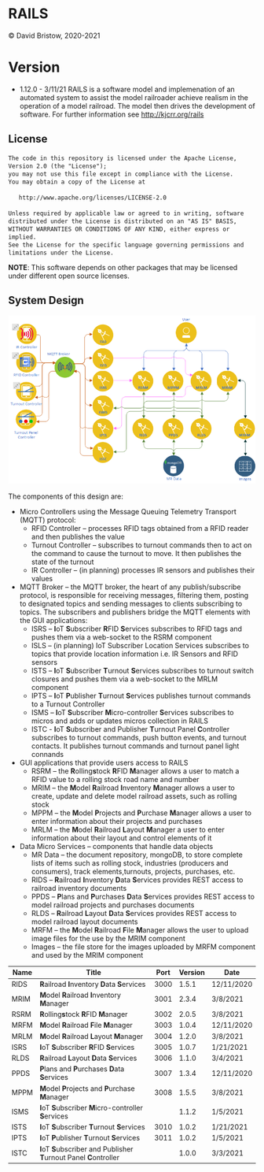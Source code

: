 # RAILS
&copy; David Bristow, 2020-2021

# Version
* 1.12.0 - 3/11/21
RAILS is a software model and implemenation of an automated system to assist the model railroader achieve realism in the operation of a model railroad. The model then drives the development of software.
For further information see http://kjcrr.org/rails

## License

    The code in this repository is licensed under the Apache License, Version 2.0 (the "License");
    you may not use this file except in compliance with the License.
    You may obtain a copy of the License at

       http://www.apache.org/licenses/LICENSE-2.0

    Unless required by applicable law or agreed to in writing, software
    distributed under the License is distributed on an "AS IS" BASIS,
    WITHOUT WARRANTIES OR CONDITIONS OF ANY KIND, either express or implied.
    See the License for the specific language governing permissions and
    limitations under the License.

**NOTE**: This software depends on other packages that may be licensed under different open source licenses.

## System Design
![System Design](https://github.com/djbristow/RAILS/blob/master/sysdesign.png)

The components of this design are:
- Micro Controllers using the Message Queuing Telemetry Transport (MQTT) protocol:
  - RFID Controller – processes RFID tags obtained from a RFID reader and then publishes the value
  - Turnout Controller – subscribes to turnout commands then to act on the command to cause the turnout to move. It then publishes the state of the turnout
  - IR Controller – (in planning) processes IR sensors and publishes their values
- MQTT Broker – the MQTT broker, the heart of any publish/subscribe protocol, is responsible for receiving messages, filtering them, posting to designated topics and sending messages to clients subscribing to topics. The subscribers and publishers bridge the MQTT elements with the GUI applications:
  - ISRS – **I**oT **S**ubscriber **R**FID **S**ervices subscribes to RFID tags and pushes them via a web-socket to the RSRM component
  - ISLS – (in planning) IoT Subscriber Location Services subscribes to topics that provide location information i.e. IR Sensors and RFID sensors
  - ISTS – **I**oT **S**ubscriber **T**urnout **S**ervices subscribes to turnout switch closures and pushes them via a web-socket to the MRLM component
  - IPTS – **I**oT **P**ublisher **T**urnout **S**ervices publishes turnout commands to a Turnout Controller
  - ISMS – **I**oT **S**ubscriber **M**icro-controller **S**ervices subscribes to micros and adds or updates micros collection in RAILS
  - ISTC - **I**oT **S**ubscriber and Publisher **T**urnout Panel **C**ontroller subscribes to turnout commands, push button events, and turnout contacts. It publishes turnout commands and turnout panel light connands
- GUI applications that provide users access to RAILS
  - RSRM – the **R**olling**s**tock **R**FID **M**anager allows a user to match a RFID value to a rolling stock road name and number
  - MRIM – the **M**odel **R**ailroad **I**nventory **M**anager allows a user to create, update and delete model railroad assets, such as rolling stock
  - MPPM – the **M**odel **P**rojects and **P**urchase **M**anager allows a user to enter information about their projects and purchases
  - MRLM – the **M**odel **R**ailroad **L**ayout **M**anager a user to enter information about their layout and control elements of it
- Data Micro Services – components that handle data objects
  - MR Data – the document repository, mongoDB, to store complete lists of items such as rolling stock, industries (producers and consumers), track elements,turnouts, projects, purchases, etc.
  - RIDS – **R**ailroad **I**nventory **D**ata **S**ervices provides REST access to railroad inventory documents
  - PPDS – **P**lans and **P**urchases **D**ata **S**ervices provides REST access to model railroad projects and purchases documents
  - RLDS – **R**ailroad **L**ayout **D**ata **S**ervices provides REST access to model railroad layout documents
  - MRFM – the **M**odel **R**ailroad **F**ile **M**anager allows the user to upload image files for the use by the MRIM component
  - Images – the file store for the images uploaded by MRFM component and used by the MRIM component


|Name |Title                                  |Port |Version|Date     |
|-----|---------------------------------------|-----|-------|---------|
|RIDS|**R**ailroad **I**nventory **D**ata **S**ervices|3000|1.5.1|12/11/2020|
|MRIM|**M**odel **R**ailroad **I**nventory **M**anager|3001|2.3.4|3/8/2021|
|RSRM|**R**olling**s**tock **R**FID **M**anager|3002|2.0.5|3/8/2021|
|MRFM|**M**odel **R**ailroad **F**ile **M**anager|3003|1.0.4|12/11/2020|
|MRLM|**M**odel **R**ailroad **L**ayout **M**anager|3004|1.2.0|3/8/2021|
|ISRS|**I**oT **S**ubscriber **R**FID **S**ervices|3005|1.0.7|1/21/2021|
|RLDS|**R**ailroad **L**ayout **D**ata **S**ervices|3006|1.1.0|3/4/2021
|PPDS|**P**lans and **P**urchases **D**ata **S**ervices|3007|1.3.4|12/11/2020|
|MPPM|**M**odel **P**rojects and **P**urchase **M**anager|3008|1.5.5|3/8/2021|
|ISMS|**I**oT **S**ubscriber **M**icro-controller **S**ervices||1.1.2|1/5/2021|
|ISTS|**I**oT **S**ubscriber **T**urnout **S**ervices|3010|1.0.2|1/21/2021|
|IPTS|**I**oT **P**ublisher **T**urnout **S**ervices|3011|1.0.2|1/5/2021|
|ISTC|**I**oT **S**ubscriber and Publisher **T**urnout Panel **C**ontroller||1.0.0|3/3/2021|



